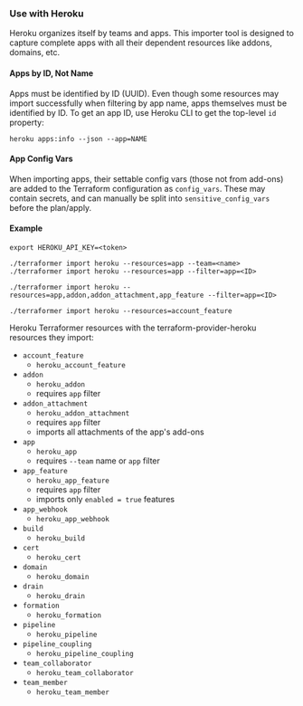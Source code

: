 ### Use with Heroku

Heroku organizes itself by teams and apps. This importer tool is designed to capture complete apps with all their dependent resources like addons, domains, etc.

#### Apps by ID, Not Name

Apps must be identified by ID (UUID). Even though some resources may import successfully when filtering by app name, apps themselves must be identified by ID. To get an app ID, use Heroku CLI to get the top-level `id` property:

```
heroku apps:info --json --app=NAME
```

#### App Config Vars

When importing apps, their settable config vars (those not from add-ons) are added to the Terraform configuration as `config_vars`. These may contain secrets, and can manually be split into `sensitive_config_vars` before the plan/apply.

#### Example

```
export HEROKU_API_KEY=<token>

./terraformer import heroku --resources=app --team=<name>
./terraformer import heroku --resources=app --filter=app=<ID>

./terraformer import heroku --resources=app,addon,addon_attachment,app_feature --filter=app=<ID>

./terraformer import heroku --resources=account_feature
```

Heroku Terraformer resources with the terraform-provider-heroku resources they import:

*   `account_feature`
    * `heroku_account_feature`
*   `addon`
    * `heroku_addon`
    * requires `app` filter
*   `addon_attachment`
    * `heroku_addon_attachment`
    * requires `app` filter
    * imports all attachments of the app's add-ons
*   `app`
    * `heroku_app`
    * requires `--team` name or `app` filter
*   `app_feature`
    * `heroku_app_feature`
    * requires `app` filter
    * imports only `enabled = true` features
*   `app_webhook`
    * `heroku_app_webhook`
*   `build`
    * `heroku_build`
*   `cert`
    * `heroku_cert`
*   `domain`
    * `heroku_domain`
*   `drain`
    * `heroku_drain`
*   `formation`
    * `heroku_formation`
*   `pipeline`
    * `heroku_pipeline`
*   `pipeline_coupling`
    * `heroku_pipeline_coupling`
*   `team_collaborator`
    * `heroku_team_collaborator`
*   `team_member`
    * `heroku_team_member`

